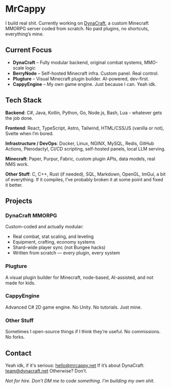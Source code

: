 # MrCappy

I build real shit.
Currently working on [DynaCraft](https://dynacraft.net), a custom Minecraft MMORPG server coded from scratch. No paid plugins, no shortcuts, everything’s mine.

## Current Focus

* **DynaCraft** – Fully modular backend, original combat systems, MMO-scale logic
* **BerryNode** – Self-hosted Minecraft infra. Custom panel. Real control.
* **Plugture** – Visual Minecraft plugin builder. AI-powered, dev-first.
* **CappyEngine** – My own game engine. Just because I can. Yeah idk.

## Tech Stack

**Backend**:
C#, Java, Kotlin, Python, Go, Node.js, Bash, Lua - whatever gets the job done.

**Frontend**:
React, TypeScript, Astro, Tailwind, HTML/CSS/JS (vanilla or not), Svelte when I’m bored.

**Infrastructure / DevOps**:
Docker, Linux, NGINX, MySQL, Redis, GitHub Actions, Pterodactyl, CI/CD scripting, self-hosted panels, local LLM serving.

**Minecraft**:
Paper, Purpur, Fabric, custom plugin APIs, data models, real NMS work.

**Other Stuff**:
C, C++, Rust (if needed), SQL, Markdown, OpenGL, ImGui, a bit of everything.
If it compiles, I’ve probably broken it at some point and fixed it better.

## Projects

### DynaCraft MMORPG

Custom-coded and actually modular:

* Real combat, stat scaling, and leveling
* Equipment, crafting, economy systems
* Shard-wide player sync (not Bungee hacks)
* Written from scratch — every plugin, every system

### Plugture

A visual plugin builder for Minecraft, node-based, AI-assisted, and not made for kids.

### CappyEngine

Advanced C# 2D game engine. No Unity. No tutorials. Just mine.

### Other Stuff

Sometimes I open-source things if I think they’re useful. No commissions. No forks.

## Contact

Yeah idk, if it's serious: [hello@mrcappy.net](mailto:hello@mrcappy.net)
If it’s about DynaCraft: [team@dynacraft.net](mailto:team@dynacraft.net)
Otherwise? Don’t.


*Not for hire. Don’t DM me to code something. I’m building my own shit.*
